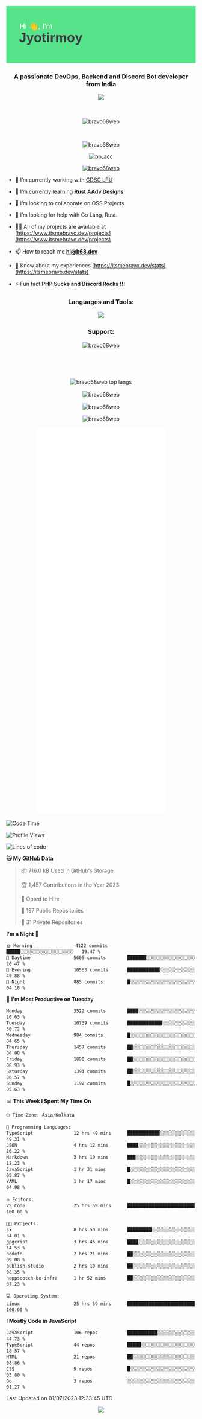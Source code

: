 <p align="center"><img src="header.png"></p>
<h3 align="center">A passionate DevOps, Backend and Discord Bot developer from India</h3>

<p align="center"><a href="https://discord.com/users/457039372009865226"><img src="https://lanyard-profile-readme.vercel.app/api/457039372009865226"></a></p>
                           
<br>
<p align="center"> <img src="https://komarev.com/ghpvc/?username=bravo68web&label=Profile%20views&color=0e75b6&style=flat" alt="bravo68web" /> </p>
<br>


<p align="center"><img src="https://github-profile-trophy.vercel.app/?username=bravo68web&theme=discord&column=3&row=2" alt="bravo68web" /> </p>
<p align="center"><img src="https://osu-embed.b68dev.xyz/pp_acc" alt="pp_acc" /> </p>

<p align="center"> <a href="https://twitter.com/bravo68web" target="blank"><img src="https://img.shields.io/twitter/follow/bravo68web?logo=twitter&style=for-the-badge" alt="bravo68web" /></a> </p>

- 🔭 I’m currently working with [GDSC LPU](https://gdsclpu.live/)

- 🌱 I’m currently learning **Rust AAdv Designs**

- 👯 I’m looking to collaborate on OSS Projects

- 🤝 I’m looking for help with Go Lang, Rust.

- 👨‍💻 All of my projects are available at [https://www.itsmebravo.dev/projects](https://www.itsmebravo.dev/projects)

<!-- - 💬 Ask me about **DF Techs** -->

- 📫 How to reach me **hi@b68.dev**

- 📄 Know about my experiences [https://itsmebravo.dev/stats](https://itsmebravo.dev/stats)

- ⚡ Fun fact **PHP Sucks and Discord Rocks !!!**

<h3 align="center">Languages and Tools:</h3>
<p align="center"> 
<img src="https://skillicons.dev/icons?i=aws,bash,c,cs,cpp,cloudflare,css,dart,devto,discord,bots,docker,electron,ember,emotion,express,fastapi,figma,firebase,flask,gcp,git,github,githubactions,go,gitlab,graphql,heroku,html,ai,ipfs,js,jest,linux,md,mastodon,mongodb,neovim,netlify,nextjs,nginx,nodejs,postgres,postman,powershell,py,react,redis,regex,replit,rocket,rust,sqlite,mysql,stackoverflow,styledcomponents,supabase,sentry,solidity,svg,tailwind,tauri,twitter,ts,unity,v,vercel,vim,vite,wasm,webpack,workers&perline=8&theme=dark" />
</p>

<h3 align="center">Support:</h3>
<p align="center"><a href="https://www.buymeacoffee.com/bravo68web"> <img align="center" src="https://cdn.buymeacoffee.com/buttons/v2/default-yellow.png" height="50" width="210" alt="bravo68web" /></a></p><br><br>
<br>

<p align="center"> <img align="center" src="https://github-readme-stats-sync.vercel.app/api/top-langs?username=bravo68web&count_private=true&show_icons=true&theme=radical&border_radius=10&&langs_count=10&layout=compact" alt="bravo68web top langs" /></p>

<p align="center"> <img align="center" src="https://github-readme-stats-sync.vercel.app/api?username=bravo68web&count_private=true&show_icons=true&theme=radical&border_radius=10" alt="bravo68web" /></p>

<p align="center"> <img align="center" src="https://github-readme-streak-stats.herokuapp.com?user=bravo68web&theme=dracula&hide_border=true" alt="bravo68web" /></p>

<p align="center"> <img align="center" src="https://github-readme-stats-sync.vercel.app/api/wakatime?username=bravo68web&count_private=true&show_icons=true&theme=aura_dark&border_radius=10&&langs_count=10&layout=compact&range=last_7_days" alt="bravo68web" /></p>

<p align="center"><img src="https://raw.githubusercontent.com/BRAVO68WEB/BRAVO68WEB/master/github-metrics.svg"></p>

<!--START_SECTION:waka-->
![Code Time](http://img.shields.io/badge/Code%20Time-5%2C007%20hrs%201%20min-blue)

![Profile Views](http://img.shields.io/badge/Profile%20Views-10-blue)

![Lines of code](https://img.shields.io/badge/From%20Hello%20World%20I%27ve%20Written-62.4%20million%20lines%20of%20code-blue)

**🐱 My GitHub Data** 

> 📦 716.0 kB Used in GitHub's Storage 
 > 
> 🏆 1,457 Contributions in the Year 2023
 > 
> 💼 Opted to Hire
 > 
> 📜 197 Public Repositories 
 > 
> 🔑 31 Private Repositories 
 > 
**I'm a Night 🦉** 

```text
🌞 Morning                4122 commits        █████░░░░░░░░░░░░░░░░░░░░   19.47 % 
🌆 Daytime                5605 commits        ███████░░░░░░░░░░░░░░░░░░   26.47 % 
🌃 Evening                10563 commits       ████████████░░░░░░░░░░░░░   49.88 % 
🌙 Night                  885 commits         █░░░░░░░░░░░░░░░░░░░░░░░░   04.18 % 
```
📅 **I'm Most Productive on Tuesday** 

```text
Monday                   3522 commits        ████░░░░░░░░░░░░░░░░░░░░░   16.63 % 
Tuesday                  10739 commits       █████████████░░░░░░░░░░░░   50.72 % 
Wednesday                984 commits         █░░░░░░░░░░░░░░░░░░░░░░░░   04.65 % 
Thursday                 1457 commits        ██░░░░░░░░░░░░░░░░░░░░░░░   06.88 % 
Friday                   1890 commits        ██░░░░░░░░░░░░░░░░░░░░░░░   08.93 % 
Saturday                 1391 commits        ██░░░░░░░░░░░░░░░░░░░░░░░   06.57 % 
Sunday                   1192 commits        █░░░░░░░░░░░░░░░░░░░░░░░░   05.63 % 
```


📊 **This Week I Spent My Time On** 

```text
🕑︎ Time Zone: Asia/Kolkata

💬 Programming Languages: 
TypeScript               12 hrs 49 mins      ████████████░░░░░░░░░░░░░   49.31 % 
JSON                     4 hrs 12 mins       ████░░░░░░░░░░░░░░░░░░░░░   16.22 % 
Markdown                 3 hrs 10 mins       ███░░░░░░░░░░░░░░░░░░░░░░   12.23 % 
JavaScript               1 hr 31 mins        █░░░░░░░░░░░░░░░░░░░░░░░░   05.87 % 
YAML                     1 hr 17 mins        █░░░░░░░░░░░░░░░░░░░░░░░░   04.98 % 

🔥 Editors: 
VS Code                  25 hrs 59 mins      █████████████████████████   100.00 % 

🐱‍💻 Projects: 
sx                       8 hrs 50 mins       █████████░░░░░░░░░░░░░░░░   34.01 % 
gpgcript                 3 hrs 46 mins       ████░░░░░░░░░░░░░░░░░░░░░   14.53 % 
nodefn                   2 hrs 21 mins       ██░░░░░░░░░░░░░░░░░░░░░░░   09.08 % 
publish-studio           2 hrs 10 mins       ██░░░░░░░░░░░░░░░░░░░░░░░   08.35 % 
hoppscotch-be-infra      1 hr 52 mins        ██░░░░░░░░░░░░░░░░░░░░░░░   07.23 % 

💻 Operating System: 
Linux                    25 hrs 59 mins      █████████████████████████   100.00 % 
```

**I Mostly Code in JavaScript** 

```text
JavaScript               106 repos           ███████████░░░░░░░░░░░░░░   44.73 % 
TypeScript               44 repos            █████░░░░░░░░░░░░░░░░░░░░   18.57 % 
HTML                     21 repos            ██░░░░░░░░░░░░░░░░░░░░░░░   08.86 % 
CSS                      9 repos             █░░░░░░░░░░░░░░░░░░░░░░░░   03.80 % 
Go                       3 repos             ░░░░░░░░░░░░░░░░░░░░░░░░░   01.27 % 
```




 Last Updated on 01/07/2023 12:33:45 UTC
<!--END_SECTION:waka-->

<p align="center"><img src="https://bravo68web.me/images/header_.png"></p>

